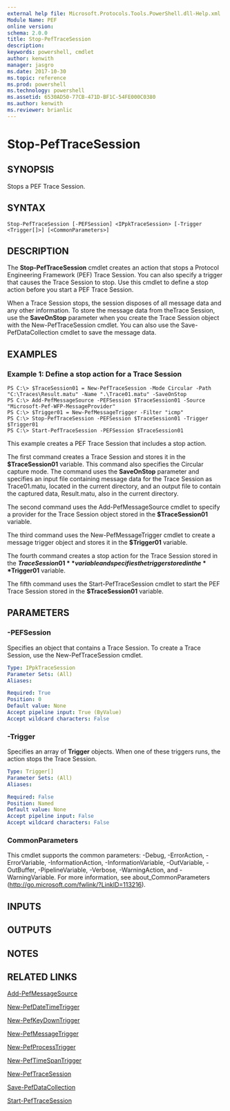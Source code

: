 ```yaml
---
external help file: Microsoft.Protocols.Tools.PowerShell.dll-Help.xml
Module Name: PEF
online version: 
schema: 2.0.0
title: Stop-PefTraceSession
description: 
keywords: powershell, cmdlet
author: kenwith
manager: jasgro
ms.date: 2017-10-30
ms.topic: reference
ms.prod: powershell
ms.technology: powershell
ms.assetid: 6530AD50-77CB-471D-BF1C-54FE000C0380
ms.author: kenwith
ms.reviewer: brianlic
---
```


# Stop-PefTraceSession

## SYNOPSIS
Stops a PEF Trace Session.

## SYNTAX

```
Stop-PefTraceSession [-PEFSession] <IPpkTraceSession> [-Trigger <Trigger[]>] [<CommonParameters>]
```

## DESCRIPTION
The **Stop-PefTraceSession** cmdlet creates an action that stops a Protocol Engineering Framework (PEF) Trace Session.
You can also specify a trigger that causes the Trace Session to stop.
Use this cmdlet to define a stop action before you start a PEF Trace Session.

When a Trace Session stops, the session disposes of all message data and any other information.
To store the message data from theTrace Session, use the **SaveOnStop** parameter when you create the Trace Session object with the New-PefTraceSession cmdlet.
You can also use the Save-PefDataCollection cmdlet to save the message data.

## EXAMPLES

### Example 1: Define a stop action for a Trace Session
```
PS C:\> $TraceSession01 = New-PefTraceSession -Mode Circular -Path "C:\Traces\Result.matu" -Name ".\Trace01.matu" -SaveOnStop
PS C:\> Add-PefMessageSource -PEFSession $TraceSession01 -Source "Microsoft-Pef-WFP-MessageProvider"
PS C:\> $Trigger01 = New-PefMessageTrigger -Filter "icmp"
PS C:\> Stop-PefTraceSession -PEFSession $TraceSession01 -Trigger $Trigger01
PS C:\> Start-PefTraceSession -PEFSession $TraceSession01
```

This example creates a PEF Trace Session that includes a stop action.

The first command creates a Trace Session and stores it in the **$TraceSession01** variable.
This command also specifies the Circular capture mode.
The command uses the **SaveOnStop** parameter and specifies an input file containing message data for the Trace Session as Trace01.matu, located in the current directory, and an output file to contain the captured data, Result.matu, also in the current directory.

The second command uses the Add-PefMessageSource cmdlet to specify a provider for the Trace Session object stored in the **$TraceSession01** variable.

The third command uses the New-PefMessageTrigger  cmdlet to create a message trigger object and stores it in the **$Trigger01** variable.

The fourth command creates a stop action for the Trace Session stored in the **$TraceSession01** variable and specifies the trigger stored in the **$Trigger01** variable.

The fifth command uses the Start-PefTraceSession cmdlet to start the PEF Trace Session stored in the **$TraceSession01** variable.

## PARAMETERS

### -PEFSession
Specifies an object that contains a Trace Session.
To create a Trace Session, use the New-PefTraceSession cmdlet.

```yaml
Type: IPpkTraceSession
Parameter Sets: (All)
Aliases: 

Required: True
Position: 0
Default value: None
Accept pipeline input: True (ByValue)
Accept wildcard characters: False
```

### -Trigger
Specifies an array of **Trigger** objects.
When one of these triggers runs, the action stops the Trace Session.

```yaml
Type: Trigger[]
Parameter Sets: (All)
Aliases: 

Required: False
Position: Named
Default value: None
Accept pipeline input: False
Accept wildcard characters: False
```

### CommonParameters
This cmdlet supports the common parameters: -Debug, -ErrorAction, -ErrorVariable, -InformationAction, -InformationVariable, -OutVariable, -OutBuffer, -PipelineVariable, -Verbose, -WarningAction, and -WarningVariable. For more information, see about_CommonParameters (http://go.microsoft.com/fwlink/?LinkID=113216).

## INPUTS

## OUTPUTS

## NOTES

## RELATED LINKS

[Add-PefMessageSource](./Add-PefMessageSource.md)

[New-PefDateTimeTrigger](./New-PefDateTimeTrigger.md)

[New-PefKeyDownTrigger](./New-PefKeyDownTrigger.md)

[New-PefMessageTrigger](./New-PefMessageTrigger.md)

[New-PefProcessTrigger](./New-PefProcessTrigger.md)

[New-PefTimeSpanTrigger](./New-PefTimeSpanTrigger.md)

[New-PefTraceSession](./New-PefTraceSession.md)

[Save-PefDataCollection](./Save-PefDataCollection.md)

[Start-PefTraceSession](./Start-PefTraceSession.md)
